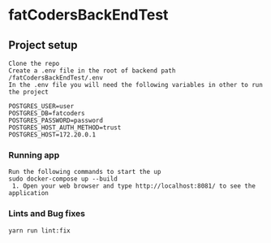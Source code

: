 # fatCodersBackEndTest
## Project setup
``` 
Clone the repo
Create a .env file in the root of backend path /fatCodersBackEndTest/.env 
In the .env file you will need the following variables in other to run the project

POSTGRES_USER=user
POSTGRES_DB=fatcoders
POSTGRES_PASSWORD=password
POSTGRES_HOST_AUTH_METHOD=trust
POSTGRES_HOST=172.20.0.1
```
### Running app
```
Run the following commands to start the up
sudo docker-compose up --build 
 1. Open your web browser and type http://localhost:8081/ to see the application
```
### Lints and Bug fixes 
```
yarn run lint:fix
```
